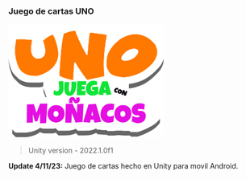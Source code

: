 ### Juego de cartas UNO

![](https://github.com/camilo1962/Uno/blob/main/Assets/Uno/Graphics/GUI/logo1.png)

> Unity version - 2022.1.0f1

**Update 4/11/23:** Juego de cartas hecho en Unity para movil Android.
